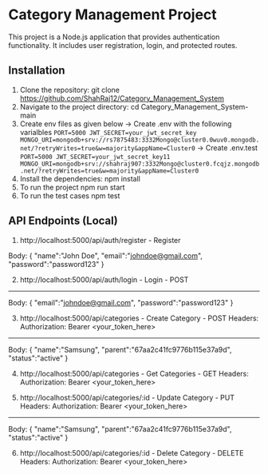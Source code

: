 # Category Management Project

This project is a Node.js application that provides authentication functionality. It includes user registration, login, and protected routes.

## Installation

1. Clone the repository:
    git clone https://github.com/ShahRaj12/Category_Management_System
2. Navigate to the project directory:
    cd Category_Management_System-main
3. Create env files as given below
    -> Create .env with the following varialbles
        ````
        PORT=5000
        JWT_SECRET=your_jwt_secret_key
        MONGO_URI=mongodb+srv://rs7875483:3332Mongo@cluster0.0wuv0.mongodb.net/?retryWrites=true&w=majority&appName=Cluster0
        ````
    -> Create .env.test
        ````
        PORT=5000
        JWT_SECRET=your_jwt_secret_key11
        MONGO_URI=mongodb+srv://shahraj907:3332Mongo@cluster0.fcqjz.mongodb.net/?retryWrites=true&w=majority&appName=Cluster0
        ````
4. Install the dependencies:
    npm install
5. To run the project
    npm run start
6. To run the test cases
    npm test

## API Endpoints (Local)

1. http://localhost:5000/api/auth/register - Register

Body: {
    "name":"John Doe",
    "email":"johndoe@gmail.com",
    "password":"password123"
}

2. http://localhost:5000/api/auth/login - Login - POST
----
Body: {
    "email":"johndoe@gmail.com",
    "password":"password123"
}

3. http://localhost:5000/api/categories - Create Category - POST
Headers: 
Authorization: Bearer <your_token_here>
----
Body: {
    "name":"Samsung",
    "parent":"67aa2c41fc9776b115e37a9d",
    "status":"active"
}

4. http://localhost:5000/api/categories - Get Categories - GET
Headers: 
Authorization: Bearer <your_token_here>

5. http://localhost:5000/api/categories/:id - Update Category - PUT
Headers: 
Authorization: Bearer <your_token_here>
----
Body: {
    "name":"Samsung",
    "parent":"67aa2c41fc9776b115e37a9d",
    "status":"active"
}

6. http://localhost:5000/api/categories/:id - Delete Category - DELETE
Headers: 
Authorization: Bearer <your_token_here>
